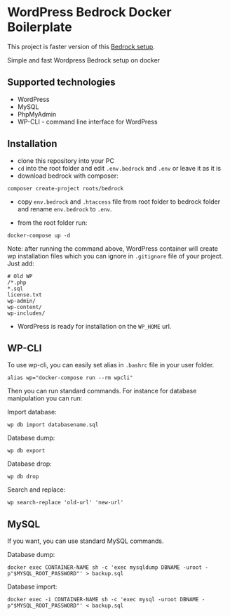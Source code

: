 # WordPress Bedrock Docker Boilerplate

This project is faster version of this [Bedrock setup](https://github.com/trenccan777/WP-Bedrock-Docker-setup/).

Simple and fast Wordpress Bedrock setup on docker

## Supported technologies
- WordPress
- MySQL
- PhpMyAdmin
- WP-CLI - command line interface for WordPress

## Installation

- clone this repository into your PC
- `cd` into the root folder and edit `.env.bedrock` and `.env` or leave it as it is 
- download bedrock with composer:

```
composer create-project roots/bedrock
```

- copy `env.bedrock` and `.htaccess` file from root folder to bedrock folder and rename `env.bedrock` to `.env`. 

- from the root folder run:
```
docker-compose up -d
```
Note: after running the command above, WordPress container will create wp installation files which you can ignore in `.gitignore` file of your project. Just add:

```
# Old WP
/*.php
*.sql
license.txt
wp-admin/
wp-content/
wp-includes/
````

- WordPress is ready for installation on the `WP_HOME` url.

## WP-CLI

To use wp-cli, you can easily set alias in `.bashrc` file in your user folder. 

```
alias wp="docker-compose run --rm wpcli"
```

Then you can run standard commands. For instance for database manipulation you can run:

Import database:
``` 
wp db import databasename.sql
```

Database dump:

```
wp db export
```

Database drop:

```
wp db drop
```

Search and replace:

```
wp search-replace 'old-url' 'new-url'
```

## MySQL

If you want, you can use standard MySQL commands. 

Database dump:

```
docker exec CONTAINER-NAME sh -c 'exec mysqldump DBNAME -uroot -p"$MYSQL_ROOT_PASSWORD"' > backup.sql
```

Database import:

```
docker exec -i CONTAINER-NAME sh -c 'exec mysql -uroot DBNAME -p"$MYSQL_ROOT_PASSWORD"' < backup.sql
```
